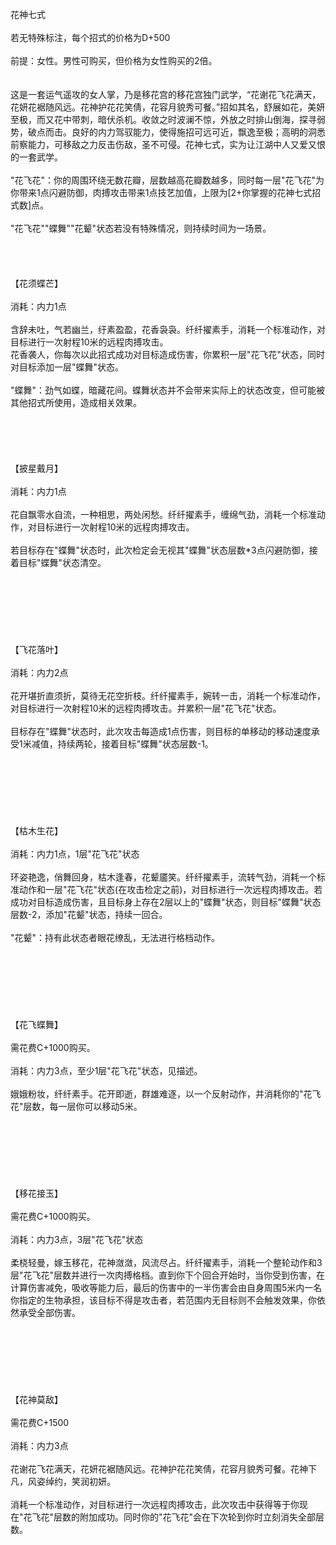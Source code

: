 <title>花神七式</title>
<meta name="GENERATOR" content="WinCHM">
<meta http-equiv="Content-Type" content="text/html; charset=gb2312">
<br>花神七式 
<br>
<br>若无特殊标注，每个招式的价格为D+500
<br>
<br>前提：女性。男性可购买，但价格为女性购买的2倍。
<br>
<br> 
<br>这是一套运气遥攻的女人掌，乃是移花宫的移花宫独门武学，“花谢花飞花满天，花妍花裾随风远。花神护花花笑倩，花容月貌秀可餐。”招如其名，舒展如花，美妍至极，而又花中带刺，暗伏杀机。收敛之时波澜不惊，外放之时排山倒海，探寻弱势，破点而击。良好的内力驾驭能力，使得施招可远可近，飘逸至极；高明的洞悉前察能力，可移敌之力反击伤敌，圣不可侵。花神七式，实为让江湖中人又爱又恨的一套武学。
<br>
<br>"花飞花"：你的周围环绕无数花瓣，层数越高花瓣数越多，同时每一层"花飞花"为你带来1点闪避防御，肉搏攻击带来1点技艺加值，上限为[2+你掌握的花神七式招式数]点。
<br>
<br>"花飞花""蝶舞""花颦"状态若没有特殊情况，则持续时间为一场景。
<br>
<br>
<br> 
<br>
<br>【花须蝶芒】
<br>
<br>消耗：内力1点
<br>
<br>含辞未吐，气若幽兰，纡素盈盈，花香袅袅。纤纤擢素手，消耗一个标准动作，对目标进行一次射程10米的远程肉搏攻击。
<br>花香袭人，你每次以此招式成功对目标造成伤害，你累积一层"花飞花"状态，同时对目标添加一层"蝶舞"状态。
<br>
<br>"蝶舞"：劲气如蝶，暗藏花间。蝶舞状态并不会带来实际上的状态改变，但可能被其他招式所使用，造成相关效果。
<br>
<br> 
<br>
<br> 
<br>
<br>【披星戴月】
<br>
<br>消耗：内力1点
<br>
<br>花自飘零水自流，一种相思，两处闲愁。纤纤擢素手，缠绵气劲，消耗一个标准动作，对目标进行一次射程10米的远程肉搏攻击。
<br>
<br>若目标存在"蝶舞"状态时，此次检定会无视其"蝶舞"状态层数*3点闪避防御，接着目标"蝶舞"状态清空。
<br>
<br> 
<br>
<br> 
<br>
<br> 
<br>
<br>【飞花落叶】
<br>
<br>消耗：内力2点
<br>
<br>花开堪折直须折，莫待无花空折枝。纤纤擢素手，婉转一击，消耗一个标准动作，对目标进行一次射程10米的远程肉搏攻击。并累积一层"花飞花"状态。
<br>
<br>目标存在"蝶舞"状态时，此次攻击每造成1点伤害，则目标的单移动的移动速度承受1米减值，持续两轮，接着目标"蝶舞"状态层数-1。
<br>
<br> 
<br>
<br> 
<br>
<br> 
<br>
<br>【枯木生花】
<br>
<br>消耗：内力1点，1层"花飞花"状态
<br>
<br>环姿艳逸，俏舞回身，枯木逢春，花颦靥笑。纤纤擢素手，流转气劲，消耗一个标准动作和一层"花飞花"状态(在攻击检定之前)，对目标进行一次远程肉搏攻击。若成功对目标造成伤害，且目标身上存在2层以上的"蝶舞"状态，则目标"蝶舞"状态层数-2，添加"花颦"状态，持续一回合。
<br>
<br>"花颦"：持有此状态者眼花缭乱，无法进行格档动作。
<br>
<br> 
<br>
<br> 
<br>
<br> 
<br>
<br>【花飞蝶舞】
<br>
<br>需花费C+1000购买。
<br>
<br>消耗：内力3点，至少1层"花飞花"状态，见描述。
<br>
<br>娥娥粉妆，纤纤素手。花开即逝，群雄难逐，以一个反射动作，并消耗你的"花飞花"层数，每一层你可以移动5米。
<br>
<br> 
<br>
<br> 
<br>
<br> 
<br>
<br>【移花接玉】
<br>
<br>需花费C+1000购买。
<br>
<br>消耗：内力3点，3层"花飞花"状态
<br>
<br>柔桡轻曼，嫁玉移花，花神潋潋，风流尽占。纤纤擢素手，消耗一个整轮动作和3层"花飞花"层数并进行一次肉搏格档。直到你下个回合开始时，当你受到伤害，在计算伤害减免，吸收等能力后，最后的伤害中的一半伤害会由自身周围5米内一名你指定的生物承担，该目标不得是攻击者，若范围内无目标则不会触发效果，你依然承受全部伤害。
<br>
<br> 
<br>
<br> 
<br>
<br> 
<br>
<br>【花神莫敌】
<br>
<br>需花费C+1500
<br>
<br>消耗：内力3点
<br>
<br>花谢花飞花满天，花妍花裾随风远。花神护花花笑倩，花容月貌秀可餐。花神下凡，风姿绰约，笑润初妍。
<br>
<br>消耗一个标准动作，对目标进行一次远程肉搏攻击，此次攻击中获得等于你现在"花飞花"层数的附加成功。同时你的"花飞花"会在下次轮到你时立刻消失全部层数。
<br>